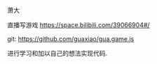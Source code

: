 萧大 

直播写游戏 https://space.bilibili.com/39066904#/ 

git: https://github.com/guaxiao/gua.game.js

进行学习和加以自己的想法实现代码.
